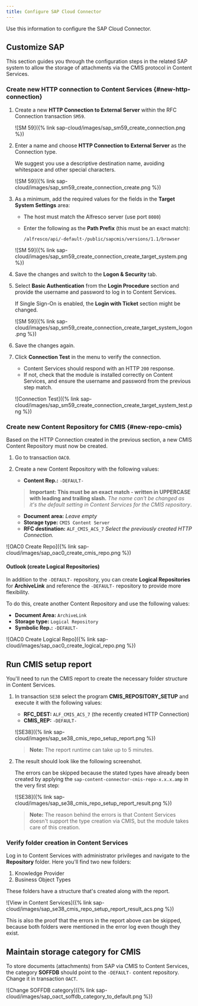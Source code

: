 ```yaml
---
title: Configure SAP Cloud Connector
---
```


Use this information to configure the SAP Cloud Connector.

## Customize SAP

This section guides you through the configuration steps in the related SAP system to allow the storage of attachments via the CMIS protocol in Content Services.

### Create new HTTP connection to Content Services {#new-http-connection}

1. Create a new **HTTP Connection to External Server** within the RFC Connection transaction `SM59`.

    ![SM 59]({% link sap-cloud/images/sap_sm59_create_connection.png %})

2. Enter a name and choose **HTTP Connection to External Server** as the Connection type.

    We suggest you use a descriptive destination name, avoiding whitespace and other special characters.

    ![SM 59]({% link sap-cloud/images/sap_sm59_create_connection_create.png %})

3. As a minimum, add the required values for the fields in the **Target System Settings** area:

    * The host must match the Alfresco server (use port `8080`)
    * Enter the following as the **Path Prefix** (this must be an exact match):

        ```text
        /alfresco/api/-default-/public/sapcmis/versions/1.1/browser
        ```

    ![SM 59]({% link sap-cloud/images/sap_sm59_create_connection_create_target_system.png %})

4. Save the changes and switch to the **Logon &amp; Security** tab.

5. Select **Basic Authentication** from the **Login Procedure** section and provide the username and password to log in to Content Services.

    If Single Sign-On is enabled, the **Login with Ticket** section might be changed.

    ![SM 59]({% link sap-cloud/images/sap_sm59_create_connection_create_target_system_logon.png %})

6. Save the changes again.

7. Click **Connection Test** in the menu to verify the connection.

    * Content Services should respond with an HTTP `200` response.
    * If not, check that the module is installed correctly on Content Services, and ensure the username and password from the previous step match.

    ![Connection Test]({% link sap-cloud/images/sap_sm59_create_connection_create_target_system_test.png %})

### Create new Content Repository for CMIS {#new-repo-cmis}

Based on the HTTP Connection created in the previous section, a new CMIS Content Repository must now be created.

1. Go to transaction `OAC0`.
2. Create a new Content Repository with the following values:

    * **Content Rep.:** `-DEFAULT-`

    > **Important: This must be an exact match - written in UPPERCASE with leading and trailing slash.** *The name can't be changed as it's the default setting in Content Services for the CMIS repository*.

    * **Document area:** *Leave empty*
    * **Storage type:** `CMIS Content Server`
    * **RFC destination:** `ALF_CMIS_ACS_7` *Select the previously created HTTP Connection.*

![OAC0 Create Repo]({% link sap-cloud/images/sap_oac0_create_cmis_repo.png %})

#### Outlook (create Logical Repositories)

In addition to the `-DEFAULT-` repository, you can create **Logical Repositories** for **ArchiveLink** and reference the `-DEFAULT-` repository to provide more flexibility.

To do this, create another Content Repository and use the following values:

* **Document Area:** `ArchiveLink`
* **Storage type:** `Logical Repository`
* **Symbolic Rep.:** `-DEFAULT-`

![OAC0 Create Logical Repo]({% link sap-cloud/images/sap_oac0_create_logical_repo.png %})

## Run CMIS setup report

You'll need to run the CMIS report to create the necessary folder structure in Content Services.

1. In transaction `SE38` select the program **CMIS_REPOSITORY_SETUP** and execute it with the following values:

    * **RFC_DEST:** `ALF_CMIS_ACS_7` (the recently created HTTP Connection)
    * **CMIS_REP:** `-DEFAULT-`

    ![SE38]({% link sap-cloud/images/sap_se38_cmis_repo_setup_report.png %})

    > **Note:** The report runtime can take up to 5 minutes.

2. The result should look like the following screenshot.

    The errors can be skipped because the stated types have already been created by applying the `sap-content-connector-cmis-repo-x.x.x.amp` in the very first step:

    ![SE38]({% link sap-cloud/images/sap_se38_cmis_repo_setup_report_result.png %})

    > **Note:** The reason behind the errors is that Content Services doesn't support the type creation via CMIS, but the module takes care of this creation.

### Verify folder creation in Content Services

Log in to Content Services with administrator privileges and navigate to the **Repository** folder. Here you'll find two new folders:
  
 1. Knowledge Provider
 2. Business Object Types

These folders have a structure that's created along with the report.

![View in Content Services]({% link sap-cloud/images/sap_se38_cmis_repo_setup_report_result_acs.png %})

This is also the proof that the errors in the report above can be skipped, because both folders were mentioned in the error log even though they exist.

## Maintain storage category for CMIS

To store documents (attachments) from SAP via CMIS to Content Services, the category **SOFFDB** should point to the `-DEFAULT-` content repository. Change it in transaction `OACT`.

![Change SOFFDB category]({% link sap-cloud/images/sap_oact_soffdb_category_to_default.png %})
